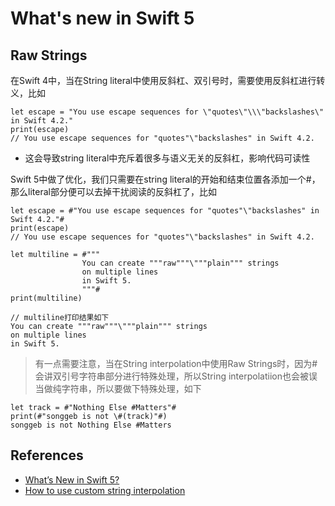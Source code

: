 # What's new in Swift 5

## Raw Strings

在Swift 4中，当在String literal中使用反斜杠、双引号时，需要使用反斜杠进行转义，比如

```
let escape = "You use escape sequences for \"quotes\"\\\"backslashes\" in Swift 4.2."
print(escape)
// You use escape sequences for "quotes"\"backslashes" in Swift 4.2.
```

- 这会导致string literal中充斥着很多与语义无关的反斜杠，影响代码可读性

Swift 5中做了优化，我们只需要在string literal的开始和结束位置各添加一个#，那么literal部分便可以去掉干扰阅读的反斜杠了，比如

```
let escape = #"You use escape sequences for "quotes"\"backslashes" in Swift 4.2."#
print(escape)
// You use escape sequences for "quotes"\"backslashes" in Swift 4.2.

let multiline = #"""
                You can create """raw"""\"""plain""" strings
                on multiple lines
                in Swift 5.
                """#
print(multiline)

// multiline打印结果如下
You can create """raw"""\"""plain""" strings
on multiple lines
in Swift 5.
```

> 有一点需要注意，当在String interpolation中使用Raw Strings时，因为#会讲双引号字符串部分进行特殊处理，所以String interpolatiion也会被误当做纯字符串，所以要做下特殊处理，如下

```
let track = #"Nothing Else #Matters"#
print(#"songgeb is not \#(track)"#)
songgeb is not Nothing Else #Matters
```

## References

- [What’s New in Swift 5?](https://www.kodeco.com/55728-what-s-new-in-swift-5)
- [How to use custom string interpolation](hackingwithswift.com/articles/163/how-to-use-custom-string-interpolation-in-swift)